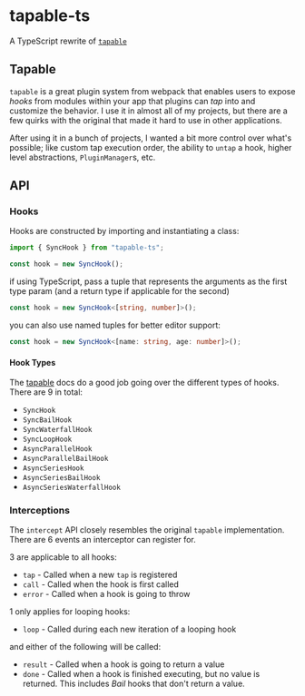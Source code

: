 # tapable-ts

A TypeScript rewrite of [`tapable`](https://github.com/webpack/tapable)

## Tapable

`tapable` is a great plugin system from webpack that enables users to expose _hooks_ from modules within your app that plugins can _tap_ into and customize the behavior. I use it in almost all of my projects, but there are a few quirks with the original that made it hard to use in other applications.

After using it in a bunch of projects, I wanted a bit more control over what's possible; like custom tap execution order, the ability to `untap` a hook, higher level abstractions, `PluginManager`s, etc.

## API

### Hooks

Hooks are constructed by importing and instantiating a class:

```js
import { SyncHook } from "tapable-ts";

const hook = new SyncHook();
```

if using TypeScript, pass a tuple that represents the arguments as the first type param (and a return type if applicable for the second)

```ts
const hook = new SyncHook<[string, number]>();
```

you can also use named tuples for better editor support:

```ts
const hook = new SyncHook<[name: string, age: number]>();
```

#### Hook Types

The [tapable](https://github.com/webpack/tapable#hook-types) docs do a good job going over the different types of hooks. There are 9 in total:

- `SyncHook`
- `SyncBailHook`
- `SyncWaterfallHook`
- `SyncLoopHook`
- `AsyncParallelHook`
- `AsyncParallelBailHook`
- `AsyncSeriesHook`
- `AsyncSeriesBailHook`
- `AsyncSeriesWaterfallHook`

### Interceptions

The `intercept` API closely resembles the original `tapable` implementation. There are 6 events an interceptor can register for.

3 are applicable to all hooks:

- `tap` - Called when a new `tap` is registered
- `call` - Called when the hook is first called
- `error` - Called when a hook is going to throw

1 only applies for looping hooks:

- `loop` - Called during each new iteration of a looping hook

and either of the following will be called:

- `result` - Called when a hook is going to return a value
- `done` - Called when a hook is finished executing, but no value is returned. This includes _Bail_ hooks that don't return a value.
